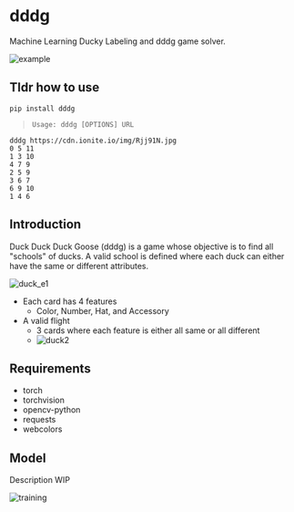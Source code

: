 # dddg
Machine Learning Ducky Labeling and dddg game solver.

![example](https://cdn.ionite.io/img/fIUvgt.jpg)

## Tldr how to use
```shell
pip install dddg
```
> `Usage: dddg [OPTIONS] URL`
```shell
dddg https://cdn.ionite.io/img/Rjj91N.jpg
0 5 11
1 3 10
4 7 9
2 5 9
3 6 7
6 9 10
1 4 6
```

## Introduction

Duck Duck Duck Goose (dddg) is a game whose objective is to
find all "schools" of ducks. A valid school is defined where
each duck can either have the same or different attributes.

![duck_e1](https://cdn.ionite.io/img/Rjj91N.jpg)

- Each card has 4 features
  - Color, Number, Hat, and Accessory
- A valid flight
  - 3 cards where each feature is either all same or all different
  - ![duck2](https://cdn.ionite.io/img/Lgy1TX.jpg)


## Requirements
- torch
- torchvision
- opencv-python
- requests
- webcolors

## Model

Description WIP

![training](https://cdn.ionite.io/img/l8frRh.jpg)
